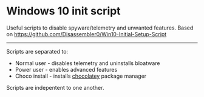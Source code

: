 # Windows 10 init script

Useful scripts to disable spyware/telemetry and unwanted features. Based on https://github.com/Disassembler0/Win10-Initial-Setup-Script

------------------------------------------------------------------------

Scripts are separated to:

- Normal user - disables telemetry and uninstalls bloatware
- Power user - enables advanced features
- Choco install - installs [chocolatey](https://chocolatey.org/) package manager

Scripts are indepentent to one another.